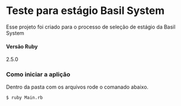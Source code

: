 # Teste para estágio Basil System
Esse projeto foi criado para o processo de seleção de estágio da Basil System

#### Versão Ruby
2.5.0

### Como iniciar a aplição
Dentro da pasta com os arquivos rode o comanado abaixo.

`$ ruby Main.rb`